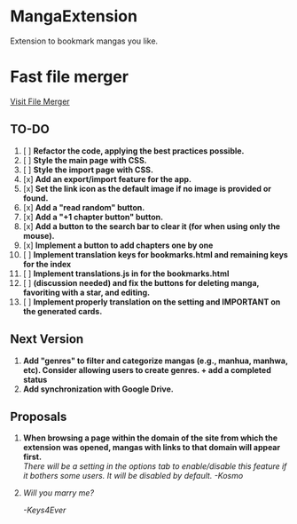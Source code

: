 # MangaExtension
Extension to bookmark mangas you like.

# Fast file merger
[Visit File Merger](https://kosmosama.space/filemerger/)

## TO-DO

1. [ ] **Refactor the code, applying the best practices possible.**
2. [ ] **Style the main page with CSS.**
3. [ ] **Style the import page with CSS.**
4. [x] **Add an export/import feature for the app.**
5. [x] **Set the link icon as the default image if no image is provided or found.**
7. [x] **Add a "read random" button.**
8. [x] **Add a "+1 chapter button" button.**
9. [x] **Add a button to the search bar to clear it (for when using only the mouse).**
10. [x] **Implement a button to add chapters one by one**
11. [ ] **Implement translation keys for bookmarks.html and remaining keys for the index** 
12. [ ] **Implement translations.js in for the bookmarks.html**
13. [ ] **(discussion needed) and fix the buttons for deleting manga, favoriting with a star, and editing.**
14. [ ] **Implement properly translation on the setting and IMPORTANT on the generated cards.**

## Next Version

1. **Add "genres" to filter and categorize mangas (e.g., manhua, manhwa, etc). Consider allowing users to create genres. + add a completed status**
2. **Add synchronization with Google Drive.**

## Proposals

1. **When browsing a page within the domain of the site from which the extension was opened, mangas with links to that domain will appear first.**  
   *There will be a setting in the options tab to enable/disable this feature if it bothers some users.
   It will be disabled by default.*
   *-Kosmo*
2. *Will you marry me?*
   
   *-Keys4Ever*
